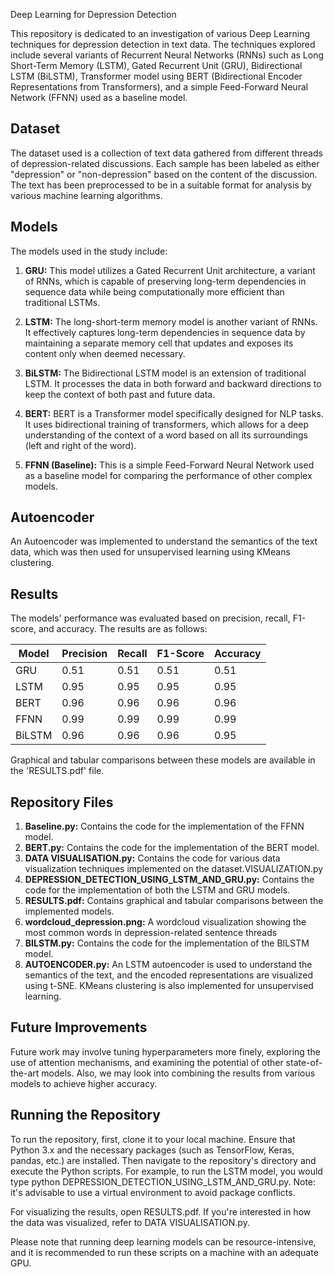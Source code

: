 Deep Learning for Depression Detection

This repository is dedicated to an investigation of various Deep Learning techniques for depression detection in text data. The techniques explored include several variants of Recurrent Neural Networks (RNNs) such as Long Short-Term Memory (LSTM), Gated Recurrent Unit (GRU), Bidirectional LSTM (BiLSTM), Transformer model using BERT (Bidirectional Encoder Representations from Transformers), and a simple Feed-Forward Neural Network (FFNN) used as a baseline model. 

## Dataset

The dataset used is a collection of text data gathered from different threads of depression-related discussions. Each sample has been labeled as either "depression" or "non-depression" based on the content of the discussion. The text has been preprocessed to be in a suitable format for analysis by various machine learning algorithms.

## Models

The models used in the study include:

1. **GRU:** This model utilizes a Gated Recurrent Unit architecture, a variant of RNNs, which is capable of preserving long-term dependencies in sequence data while being computationally more efficient than traditional LSTMs.

2. **LSTM:** The long-short-term memory model is another variant of RNNs. It effectively captures long-term dependencies in sequence data by maintaining a separate memory cell that updates and exposes its content only when deemed necessary.

3. **BiLSTM:** The Bidirectional LSTM model is an extension of traditional LSTM. It processes the data in both forward and backward directions to keep the context of both past and future data.

4. **BERT:** BERT is a Transformer model specifically designed for NLP tasks. It uses bidirectional training of transformers, which allows for a deep understanding of the context of a word based on all its surroundings (left and right of the word).

5. **FFNN (Baseline):** This is a simple Feed-Forward Neural Network used as a baseline model for comparing the performance of other complex models.

## Autoencoder

An Autoencoder was implemented to understand the semantics of the text data, which was then used for unsupervised learning using KMeans clustering.

## Results

The models' performance was evaluated based on precision, recall, F1-score, and accuracy. The results are as follows:

| Model  | Precision | Recall | F1-Score | Accuracy |
| ------ | --------- | ------ | -------- | -------- |
| GRU    | 0.51      | 0.51   | 0.51     | 0.51     |
| LSTM   | 0.95      | 0.95   | 0.95     | 0.95     |
| BERT   | 0.96      | 0.96   | 0.96     | 0.96     |
| FFNN   | 0.99      | 0.99   | 0.99     | 0.99     |
| BiLSTM | 0.96      | 0.96   | 0.96     | 0.95     |

Graphical and tabular comparisons between these models are available in the 'RESULTS.pdf' file.

## Repository Files

1. **Baseline.py:** Contains the code for the implementation of the FFNN model.
2. **BERT.py:** Contains the code for the implementation of the BERT model.
3. **DATA VISUALISATION.py:** Contains the code for various data visualization techniques implemented on the dataset.VISUALIZATION.py
4. **DEPRESSION_DETECTION_USING_LSTM_AND_GRU.py:** Contains the code for the implementation of both the LSTM and GRU models.
5. **RESULTS.pdf:** Contains graphical and tabular comparisons between the implemented models.
6. **wordcloud_depression.png:** A wordcloud visualization showing the most common words in depression-related sentence threads
7. **BILSTM.py:** Contains the code for the implementation of the BILSTM model.
8. **AUTOENCODER.py:** An LSTM autoencoder is used to understand the semantics of the text, and the encoded representations are visualized using t-SNE. KMeans clustering is also implemented for unsupervised learning.

## Future Improvements

Future work may involve tuning hyperparameters more finely, exploring the use of attention mechanisms, and examining the potential of other state-of-the-art models. Also, we may look into combining the results from various models to achieve higher accuracy.

## Running the Repository
To run the repository, first, clone it to your local machine. Ensure that Python 3.x and the necessary packages (such as TensorFlow, Keras, pandas, etc.) are installed. Then navigate to the repository's directory and execute the Python scripts. For example, to run the LSTM model, you would type python DEPRESSION_DETECTION_USING_LSTM_AND_GRU.py. Note: it's advisable to use a virtual environment to avoid package conflicts.

For visualizing the results, open RESULTS.pdf. If you're interested in how the data was visualized, refer to DATA VISUALISATION.py.

Please note that running deep learning models can be resource-intensive, and it is recommended to run these scripts on a machine with an adequate GPU.
